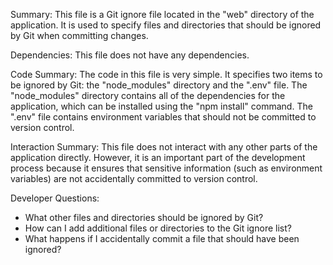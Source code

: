 Summary:
This file is a Git ignore file located in the "web" directory of the application. It is used to specify files and directories that should be ignored by Git when committing changes.

Dependencies:
This file does not have any dependencies.

Code Summary:
The code in this file is very simple. It specifies two items to be ignored by Git: the "node_modules" directory and the ".env" file. The "node_modules" directory contains all of the dependencies for the application, which can be installed using the "npm install" command. The ".env" file contains environment variables that should not be committed to version control.

Interaction Summary:
This file does not interact with any other parts of the application directly. However, it is an important part of the development process because it ensures that sensitive information (such as environment variables) are not accidentally committed to version control.

Developer Questions:
- What other files and directories should be ignored by Git?
- How can I add additional files or directories to the Git ignore list?
- What happens if I accidentally commit a file that should have been ignored?